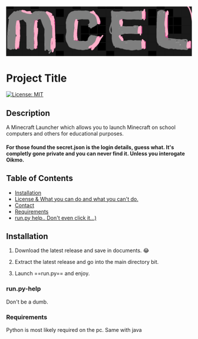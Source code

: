 ![Best we can do..](https://github.com/ManiaticDevs/MCELDB/blob/main/MCEL.png)

# Project Title

[![License: MIT](https://img.shields.io/badge/License-MIT-yellow.svg)](https://opensource.org/licenses/MIT)


## Description

A Minecraft Launcher which allows you to launch Minecraft on school computers and others for educational purposes.

#### For those found the secret.json is the login details, guess what. It's completly gone private and you can never find it. Unless you interogate Oikmo.

## Table of Contents

- [Installation](#installation)
- [License & What you can do and what you can't do.](#license)
- [Contact](#contact)
- [Requirements](#Requirements)
- [run.py help.. Don't even click it...)](#run.py-help)

## Installation

1. Download the latest release and save in documents. :joy:

2. Extract the latest release and go into the main directory bit.

3. Launch ==run.py== and enjoy.

### run.py-help

Don't be a dumb.

### Requirements

Python is most likely required on the pc.
Same with java
